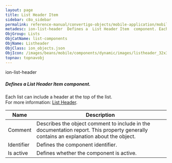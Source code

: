 ```yaml
---
layout: page
title: List Header Item
sidebar: c8o_sidebar
permalink: reference-manual/convertigo-objects/mobile-application/mobile-components/list-components/list-header-item/
metadesc: ion-list-header  Defines a  List Header Item  component. Each list can include a header at the top of the list.  For more information  <a href='https 
ObjGroup: Lists
ObjCatName: list-components
ObjName: Listheader
ObjClass: ion_objects.json
ObjIcon: /images/beans/mobile/components/dynamic/images/listheader_32x32.png
topnav: topnavobj
---
```

ion-list-header<br/>

##### Defines a <i>List Header Item</i> component.<br/>
Each list can include a header at the top of the list.<br/>
 For more information: <a href='https://ionicframework.com/docs/v3/components/#list-headers'>List Header</a>.

Name | Description 
--- | ---
Comment | Describes the object comment to include in the documentation report.  This property generally contains an explanation about the object. 
Identifier | Defines the component identifier.  
Is active | Defines whether the component is active. 

